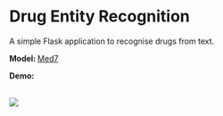 # Drug Entity Recognition

A simple Flask application to recognise drugs from text.<br>

<b> Model: </b> <a href='https://github.com/kormilitzin/med7' target='_blank'>Med7</a>


<b>Demo:</b><br><br>

<img src='static/drug.jpg'>